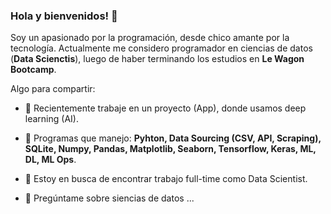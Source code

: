 ### Hola y bienvenidos! 👋

Soy un apasionado por la programación, desde chico amante por la tecnología.
Actualmente me considero programador en ciencias de datos (**Data Scienctis**), luego de haber terminando los estudios en **Le Wagon Bootcamp**. 

Algo para compartir:

- 🔭 Recientemente trabaje en un proyecto (App), donde usamos deep learning (AI).
  
- 🌱 Programas que manejo: **Pyhton, Data Sourcing (CSV, API, Scraping), SQLite, Numpy, Pandas, Matplotlib, Seaborn, Tensorflow, Keras, ML, DL, ML Ops**.
  
- 👯 Estoy en busca de encontrar trabajo full-time como Data Scientist.
  
- 💬 Pregúntame sobre siencias de datos ...



